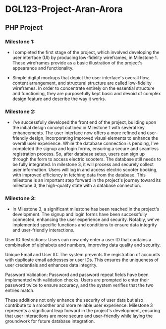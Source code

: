 # DGL123-Project-Aran-Arora

## PHP Project

### Milestone 1:
- I completed the first stage of the project, which involved developing the user interface (UI) by producing low-fidelity wireframes, in Milestone 1. These wireframes provide as a basic illustration of the project's appearance and functionality.

- Simple digital mockups that depict the user interface's overall flow, content arrangement, and structural structure are called low-fidelity wireframes. In order to concentrate entirely on the essential structure and functioning, they are purposefully kept basic and devoid of complex design feature and describe the way it works.

### Milestone 2:

- I've successfully developed the front end of the project, building upon the initial design concept outlined in Milestone 1 with several key enhancements. The user interface now offers a more refined and user-friendly design, incorporating improved visual elements to enhance the overall user experience. While the database connection is pending, I've completed the signup and login forms, ensuring a secure and seamless registration process. So, after database setup, users can sign up through the form to access electric scooters. The database still needs to be fully integrated. In milestone 3, it will process and securely collect user information. Users will log in and access electric scooter booking, with improved efficiency in fetching data from the database. This milestone is an important step forward in the project's journey toward its milestone 3, the high-quality state with a database connection.


### Milestone 3:

- In Milestone 3, a significant milestone has been reached in the project's development. The signup and login forms have been successfully connected, enhancing the user experience and security. Notably, we've implemented specific functions and conditions to ensure data integrity and user-friendly interactions.

User ID Restrictions: Users can now only enter a user ID that contains a combination of alphabets and numbers, improving data quality and security.

Unique Email and User ID: The system prevents the registration of accounts with duplicate email addresses or user IDs. This ensures the uniqueness of user credentials and enhances data integrity.

Password Validation: Password and password repeat fields have been implemented with validation checks. Users are prompted to enter their password twice to ensure accuracy, and the system verifies that the two entries match.

These additions not only enhance the security of user data but also contribute to a smoother and more reliable user experience. Milestone 3 represents a significant leap forward in the project's development, ensuring that user interactions are more secure and user-friendly while laying the groundwork for future database integration.



